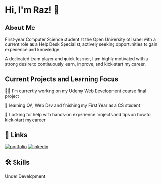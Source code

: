 
# Hi, I'm Raz! 👋


## About Me

First-year Computer Science student at the Open University of Israel with a current role as a Help Desk Specialist, actively seeking opportunities to gain experience and knowledge. 

A dedicated team player and quick learner, I am highly motivated with a strong desire to continuously learn, improve, and kick-start my career.


## Current Projects and Learning Focus
👩‍💻 I'm currently working on my Udemy Web Development course final project

🧠 learning QA, Web Dev and finishing my First Year as a CS student

🤔 Looking for help with hands-on experience projects and tips on how to kick-start my career

 


## 🔗 Links
[![portfolio](https://img.shields.io/badge/my_portfolio-000?style=for-the-badge&logo=ko-fi&logoColor=white)](https://github.com/Raz-y)
[![linkedin](https://img.shields.io/badge/linkedin-0A66C2?style=for-the-badge&logo=linkedin&logoColor=white)](www.linkedin.com/in/raz-yehiel)



## 🛠 Skills
Under Development
<!-- | Property | Data |
|----------|------|
| ** Hello | text |
--->

<!---
Raz-y/Raz-y is a ✨ special ✨ repository because its `README.md` (this file) appears on your GitHub profile.
You can click the Preview link to take a look at your changes.
--->
